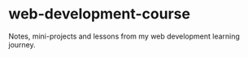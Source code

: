 # web-development-course
Notes, mini-projects and lessons from my web development learning journey.
